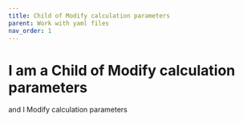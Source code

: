 ```yaml
---
title: Child of Modify calculation parameters
parent: Work with yaml files
nav_order: 1
---
```


# I am a Child of Modify calculation parameters

and I Modify calculation parameters

